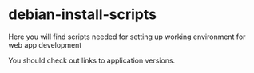 # debian-install-scripts
Here you will find scripts needed for setting up working environment for web app development

You should check out links to application versions.
